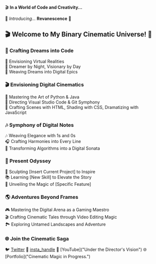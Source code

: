 🎬 **In a World of Code and Creativity...**

🌟 *Introducing...* **Revanescence** 🌟
## 🎬 Welcome to My Binary Cinematic Universe! 🌟

### 🎥 Crafting Dreams into Code

🔮 Envisioning Virtual Realities  
🌌 Dreamer by Night, Visionary by Day  
🚀 Weaving Dreams into Digital Epics  

### 🎬 Envisioning Digital Cinematics

🌟 Mastering the Art of Python & Java  
🎥 Directing Visual Studio Code & Git Symphony  
📸 Crafting Scenes with HTML, Shading with CSS, Dramatizing with JavaScript  

### 🎶 Symphony of Digital Notes

🎶 Weaving Elegance with 1s and 0s  
🎧 Crafting Harmonies into Every Line  
🎻 Transforming Algorithms into a Digital Sonata  

### 🌠 Present Odyssey

🚀 Sculpting [Insert Current Project] to Inspire  
📚 Learning [New Skill] to Elevate the Story  
🔮 Unveiling the Magic of [Specific Feature]  

### 🌎 Adventures Beyond Frames

🎮 Mastering the Digital Arena as a Gaming Maestro  
🎬 Crafting Cinematic Tales through Video Editing Magic   
🏞️ Exploring Untamed Landscapes and Adventure 

### 🌐 Join the Cinematic Saga
🐦 [Twitter](https://twitter.com)
📸 [insta_handle](https://www.instagram.com/eamon_shane) 
🎥 [YouTube]("Under the Director's Vision")
🌐 [Portfolio]("Cinematic Magic in Progress.")

<!---
Revanescence/Revanescence is a ✨ special ✨ repository because its `README.md` (this file) appears on your GitHub profile.
You can click the Preview link to take a look at your changes.
--->
